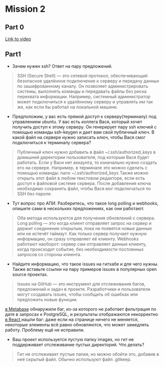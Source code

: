 # Mission 2

## Part 0

[Link to video](https://drive.google.com/file/d/18OcXqObA9pMvie8TGGkhnYQydo3Lo4Yj/view?usp=sharing)

## Part1

- Зачем нужен ssh? Ответ на пару предложений.
> SSH (Secure Shell) — это сетевой протокол, обеспечивающий безопасное удалённое подключение к серверу и передачу данных по зашифрованному каналу. Он позволяет администрировать системы, выполнять команды и передавать файлы без риска перехвата информации. Например, системный администратор может подключиться к удалённому серверу и управлять им так же, как если бы работал на локальной машине.

- Предположим, у вас есть прямой доступ к серверу(терминалу) под управлением ubuntu. У вас есть коллега Вася, который хочет получить доступ к этому серверу. Он генерирует пару ssh ключей с помощью команды ssh-keygen и дает вам свой публичный ключ. В какой файл на сервере нужно записать ключ, чтобы Вася смог подключиться к терминалу сервера?
> Публичный ключ нужно добавить в файл ~/.ssh/authorized_keys в домашней директории пользователя, под которым Вася будет работать. Если у Васи нет аккаунта, то изначально нужно создать его на сервере. Например, в терминале это можно сделать с помощью команды:
nano ~/.ssh/authorized_keys
Также можно открыть этот файл в любом текстовом редакторе, если есть доступ к файловой системе сервера. После добавления ключа необходимо сохранить файл, чтобы Вася мог подключаться по SSH без пароля.


- Тут вопрос про АПИ. Разберитесь, что такое long polling и webhooks, опишите сами в нескольких предложениях, как они работают.	 
> Оба метода используются для получения обновлений с сервера. Long polling — это когда клиент отправляет запрос на сервер и держит соединение открытым, пока не появятся новые данные или не истечёт таймаут. Как только сервер получает нужную информацию, он сразу отправляет её клиенту. Webhooks работают наоборот: сервер сам отправляет данные клиенту, когда происходит событие, без необходимости постоянных запросов со стороны клиента.

- Найдите информацию, что такое issues на гитхабе и для чего нужны. Также вставьте ссылки на пару примеров issues в популярных open source проектах.
> Issues на GitHub — это инструмент для отслеживания багов, предложений и задач в проекте. Разработчики и пользователи могут создавать issues, чтобы сообщить об ошибках или предложить новые функции. 


[в Metabase](https://github.com/metabase/metabase/issues/55415)  обнаружили баг, из-за которого не работает фильтрация по дате в запросах к PostgreSQL, и результаты отображаются некорректно
[в React ](https://github.com/facebook/react/issues/32515)  нашли баг: даже если на странице ничего не меняется, некоторые элементы всё равно обновляются, что может замедлять работу. Проблему ещё не исправили.


- Ваш проект используется пустую папку images, но гит не поддерживает отслеживание пустых директорий. Что делать?
> Гит не отслеживает пустые папки, но можно обойти это, добавив в неё скрытый файл. Обычно используют файл .gitkeep.

